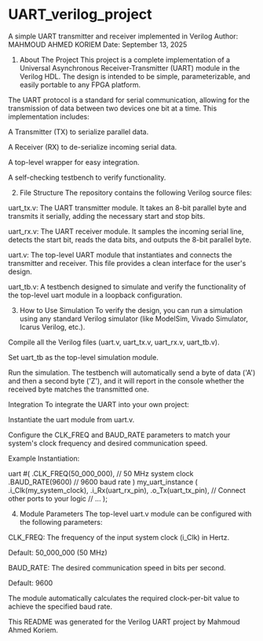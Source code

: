 # UART_verilog_project
A simple UART transmitter and receiver implemented in Verilog
Author: 
MAHMOUD AHMED KORIEM
Date: September 13, 2025

1. About The Project
This project is a complete implementation of a Universal Asynchronous Receiver-Transmitter (UART) module in the Verilog HDL. The design is intended to be simple, parameterizable, and easily portable to any FPGA platform.

The UART protocol is a standard for serial communication, allowing for the transmission of data between two devices one bit at a time. This implementation includes:

A Transmitter (TX) to serialize parallel data.

A Receiver (RX) to de-serialize incoming serial data.

A top-level wrapper for easy integration.

A self-checking testbench to verify functionality.

2. File Structure
The repository contains the following Verilog source files:

uart_tx.v: The UART transmitter module. It takes an 8-bit parallel byte and transmits it serially, adding the necessary start and stop bits.

uart_rx.v: The UART receiver module. It samples the incoming serial line, detects the start bit, reads the data bits, and outputs the 8-bit parallel byte.

uart.v: The top-level UART module that instantiates and connects the transmitter and receiver. This file provides a clean interface for the user's design.

uart_tb.v: A testbench designed to simulate and verify the functionality of the top-level uart module in a loopback configuration.

3. How to Use
Simulation
To verify the design, you can run a simulation using any standard Verilog simulator (like ModelSim, Vivado Simulator, Icarus Verilog, etc.).

Compile all the Verilog files (uart.v, uart_tx.v, uart_rx.v, uart_tb.v).

Set uart_tb as the top-level simulation module.

Run the simulation. The testbench will automatically send a byte of data ('A') and then a second byte ('Z'), and it will report in the console whether the received byte matches the transmitted one.

Integration
To integrate the UART into your own project:

Instantiate the uart module from uart.v.

Configure the CLK_FREQ and BAUD_RATE parameters to match your system's clock frequency and desired communication speed.

Example Instantiation:

uart #(
    .CLK_FREQ(50_000_000), // 50 MHz system clock
    .BAUD_RATE(9600)      // 9600 baud rate
) my_uart_instance (
    .i_Clk(my_system_clock),
    .i_Rx(uart_rx_pin),
    .o_Tx(uart_tx_pin),
    // Connect other ports to your logic
    // ...
);

4. Module Parameters
The top-level uart.v module can be configured with the following parameters:

CLK_FREQ: The frequency of the input system clock (i_Clk) in Hertz.

Default: 50_000_000 (50 MHz)

BAUD_RATE: The desired communication speed in bits per second.

Default: 9600

The module automatically calculates the required clock-per-bit value to achieve the specified baud rate.

This README was generated for the Verilog UART project by Mahmoud Ahmed Koriem.
